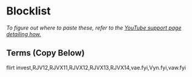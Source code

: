 # Blocklist
*To figure out where to paste these, refer to the [YouTube support page detailing how.](https://support.google.com/youtube/answer/9483359?hl=en#zippy=%2Cblocked-words)*

## Terms (Copy Below)
flirt invest,RJV12,RJVX11,RJVX12,RJVX13,RJVX14,vae.fyi,Vyn.fyi,vaw.fyi
